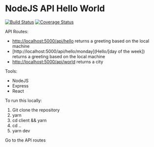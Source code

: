 # NodeJS API Hello World 

[![Build Status](https://travis-ci.org/YYZ-Engine/yyz-engine.svg?branch=master)](https://travis-ci.org/YYZ-Engine/yyz-engine)
[![Coverage Status](https://coveralls.io/repos/github/zpallin/yyz-engine/badge.svg?branch=master)](https://coveralls.io/github/zpallin/yyz-engine?branch=master)

API Routes: 
* [http://localhost:5000/api/hello](Hello) returns a greeting based on the local machine
* [http://localhost:5000/api/hello/monday](Hello/[day of the week]) returns a greeting based on the local machine
* [http://localhost:5000/api/world](World) returns a city

Tools:
* NodeJS
* Express
* React

To run this locally:
1. Git clone the repository
2. yarn 
3. cd client && yarn
4. cd ..
5. yarn dev

Go to the API routes
